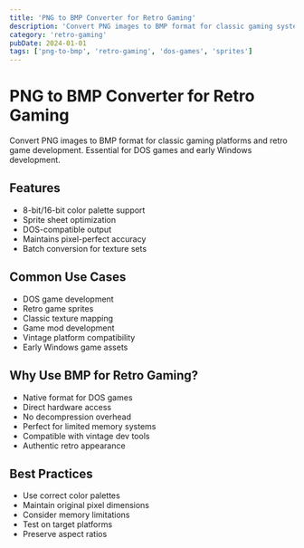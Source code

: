 ```yaml
---
title: 'PNG to BMP Converter for Retro Gaming'
description: 'Convert PNG images to BMP format for classic gaming systems, sprite sheets, and retro game development. Perfect for DOS games and early Windows titles.'
category: 'retro-gaming'
pubDate: 2024-01-01
tags: ['png-to-bmp', 'retro-gaming', 'dos-games', 'sprites']
---
```


# PNG to BMP Converter for Retro Gaming

Convert PNG images to BMP format for classic gaming platforms and retro game development. Essential for DOS games and early Windows development.

## Features

- 8-bit/16-bit color palette support
- Sprite sheet optimization
- DOS-compatible output
- Maintains pixel-perfect accuracy
- Batch conversion for texture sets

## Common Use Cases

- DOS game development
- Retro game sprites
- Classic texture mapping
- Game mod development
- Vintage platform compatibility
- Early Windows game assets

## Why Use BMP for Retro Gaming?

- Native format for DOS games
- Direct hardware access
- No decompression overhead
- Perfect for limited memory systems
- Compatible with vintage dev tools
- Authentic retro appearance

## Best Practices

- Use correct color palettes
- Maintain original pixel dimensions
- Consider memory limitations
- Test on target platforms
- Preserve aspect ratios 